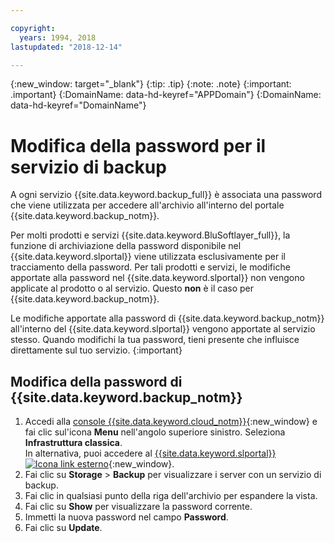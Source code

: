 ```yaml
---

copyright:
  years: 1994, 2018
lastupdated: "2018-12-14"

---
```

{:new_window: target="_blank"}
{:tip: .tip}
{:note: .note}
{:important: .important}
{:DomainName: data-hd-keyref="APPDomain"}
{:DomainName: data-hd-keyref="DomainName"}

# Modifica della password per il servizio di backup

A ogni servizio {{site.data.keyword.backup_full}} è associata una password che viene utilizzata per accedere all'archivio all'interno del portale {{site.data.keyword.backup_notm}}.

Per molti prodotti e servizi {{site.data.keyword.BluSoftlayer_full}}, la funzione di archiviazione della password disponibile nel {{site.data.keyword.slportal}} viene utilizzata esclusivamente per il tracciamento della password. Per tali prodotti e servizi, le modifiche apportate alla password nel {{site.data.keyword.slportal}} non vengono applicate al prodotto o al servizio. Questo **non** è il caso per {{site.data.keyword.backup_notm}}.

Le modifiche apportate alla password di {{site.data.keyword.backup_notm}} all'interno del {{site.data.keyword.slportal}} vengono apportate al servizio stesso. Quando modifichi la tua password, tieni presente che influisce direttamente sul tuo servizio.
{:important}

## Modifica della password di {{site.data.keyword.backup_notm}} 

1. Accedi alla [console {{site.data.keyword.cloud_notm}}](https://{DomainName}/catalog/){:new_window} e fai clic sul'icona **Menu** nell'angolo superiore sinistro. Seleziona **Infrastruttura classica**.<br/>
   In alternativa, puoi accedere al [{{site.data.keyword.slportal}} ![Icona link esterno](../../icons/launch-glyph.svg "Icona link esterno")](https://control.softlayer.com/){:new_window}.
2. Fai clic su **Storage** > **Backup** per visualizzare i server con un servizio di backup.
3. Fai clic in qualsiasi punto della riga dell'archivio per espandere la vista.
4. Fai clic su **Show** per visualizzare la password corrente.
5. Immetti la nuova password nel campo **Password**.
6. Fai clic su **Update**.
